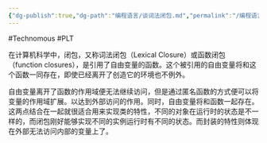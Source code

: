 ```yaml
---
{"dg-publish":true,"dg-path":"编程语言/谈词法闭包.md","permalink":"/编程语言/谈词法闭包/","created":"2023-02-16T19:22:32.000+08:00","updated":"2024-12-31T10:06:19.000+08:00"}
---
```


#Technomous #PLT 

在计算机科学中，闭包，又称词法闭包（Lexical Closure）或函数闭包（function closures），是引用了自由变量的函数。这个被引用的自由变量将和这个函数一同存在，即使已经离开了创造它的环境也不例外。

自由变量离开了函数的作用域便无法继续访问，但是通过匿名函数的方式便可以将变量的作用域扩展。以达到外部访问的作用。同时，自由变量将和函数一起存在。这两点结合在一起就很适合用来实现类的特性，不同的对象在运行时的状态是不一样的，而闭包刚好能够实现不同的实例运行时有不同的状态。而封装的特性则体现在外部无法访问内部的变量上了。